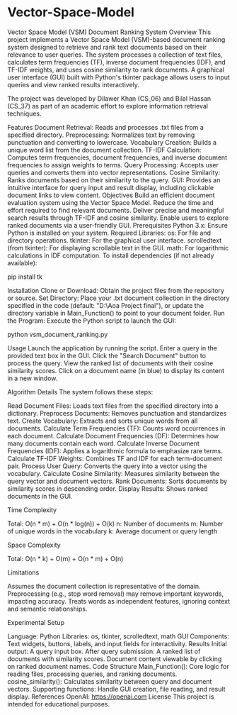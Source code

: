 # Vector-Space-Model
Vector Space Model (VSM) Document Ranking System
Overview
This project implements a Vector Space Model (VSM)-based document ranking system designed to retrieve and rank text documents based on their relevance to user queries. The system processes a collection of text files, calculates term frequencies (TF), inverse document frequencies (IDF), and TF-IDF weights, and uses cosine similarity to rank documents. A graphical user interface (GUI) built with Python's tkinter package allows users to input queries and view ranked results interactively.

The project was developed by Dilawer Khan (CS_06) and Bilal Hassan (CS_37) as part of an academic effort to explore information retrieval techniques.

Features
Document Retrieval: Reads and processes .txt files from a specified directory.
Preprocessing: Normalizes text by removing punctuation and converting to lowercase.
Vocabulary Creation: Builds a unique word list from the document collection.
TF-IDF Calculation: Computes term frequencies, document frequencies, and inverse document frequencies to assign weights to terms.
Query Processing: Accepts user queries and converts them into vector representations.
Cosine Similarity: Ranks documents based on their similarity to the query.
GUI: Provides an intuitive interface for query input and result display, including clickable document links to view content.
Objectives
Build an efficient document evaluation system using the Vector Space Model.
Reduce the time and effort required to find relevant documents.
Deliver precise and meaningful search results through TF-IDF and cosine similarity.
Enable users to explore ranked documents via a user-friendly GUI.
Prerequisites
Python 3.x: Ensure Python is installed on your system.
Required Libraries:
os: For file and directory operations.
tkinter: For the graphical user interface.
scrolledtext (from tkinter): For displaying scrollable text in the GUI.
math: For logarithmic calculations in IDF computation.
To install dependencies (if not already available):

pip install tk

Installation
Clone or Download: Obtain the project files from the repository or source.
Set Directory: Place your .txt document collection in the directory specified in the code (default: "D:\Aoa Project final"), or update the directory variable in Main_Function() to point to your document folder.
Run the Program: Execute the Python script to launch the GUI:

python vsm_document_ranking.py

Usage
Launch the application by running the script.
Enter a query in the provided text box in the GUI.
Click the "Search Document" button to process the query.
View the ranked list of documents with their cosine similarity scores.
Click on a document name (in blue) to display its content in a new window.

Algorithm Details
The system follows these steps:

Read Document Files: Loads text files from the specified directory into a dictionary.
Preprocess Documents: Removes punctuation and standardizes text.
Create Vocabulary: Extracts and sorts unique words from all documents.
Calculate Term Frequencies (TF): Counts word occurrences in each document.
Calculate Document Frequencies (DF): Determines how many documents contain each word.
Calculate Inverse Document Frequencies (IDF): Applies a logarithmic formula to emphasize rare terms.
Calculate TF-IDF Weights: Combines TF and IDF for each term-document pair.
Process User Query: Converts the query into a vector using the vocabulary.
Calculate Cosine Similarity: Measures similarity between the query vector and document vectors.
Rank Documents: Sorts documents by similarity scores in descending order.
Display Results: Shows ranked documents in the GUI.

Time Complexity

Total: O(n * m) + O(n * log(n)) + O(k)
n: Number of documents
m: Number of unique words in the vocabulary
k: Average document or query length

Space Complexity

Total: O(n * k) + O(m) + O(n * m) + O(n)

Limitations

Assumes the document collection is representative of the domain.
Preprocessing (e.g., stop word removal) may remove important keywords, impacting accuracy.
Treats words as independent features, ignoring context and semantic relationships.

Experimental Setup

Language: Python
Libraries: os, tkinter, scrolledtext, math
GUI Components: Text widgets, buttons, labels, and input fields for interactivity.
Results
Initial output: A query input box.
After query submission: A ranked list of documents with similarity scores.
Document content viewable by clicking on ranked document names.
Code Structure
Main_Function(): Core logic for reading files, processing queries, and ranking documents.
cosine_similarity(): Calculates similarity between query and document vectors.
Supporting functions: Handle GUI creation, file reading, and result display.
References
OpenAI: https://openai.com
License
This project is intended for educational purposes.
